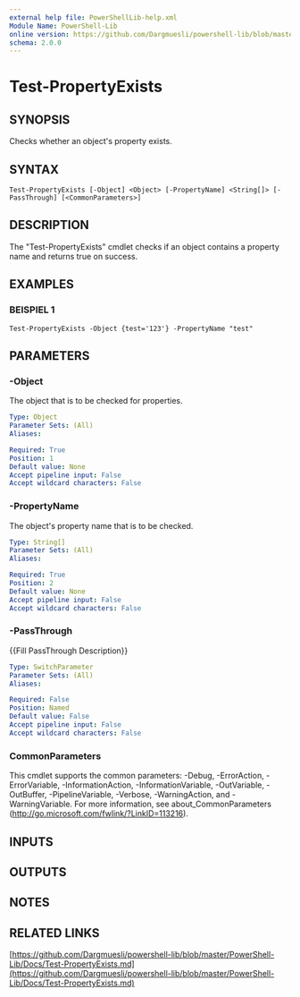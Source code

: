 ```yaml
---
external help file: PowerShellLib-help.xml
Module Name: PowerShell-Lib
online version: https://github.com/Dargmuesli/powershell-lib/blob/master/PowerShell-Lib/Docs/Test-PropertyExists.md
schema: 2.0.0
---
```


# Test-PropertyExists

## SYNOPSIS
Checks whether an object's property exists.

## SYNTAX

```
Test-PropertyExists [-Object] <Object> [-PropertyName] <String[]> [-PassThrough] [<CommonParameters>]
```

## DESCRIPTION
The "Test-PropertyExists" cmdlet checks if an object contains a property name and returns true on success.

## EXAMPLES

### BEISPIEL 1
```
Test-PropertyExists -Object {test='123'} -PropertyName "test"
```

## PARAMETERS

### -Object
The object that is to be checked for properties.

```yaml
Type: Object
Parameter Sets: (All)
Aliases:

Required: True
Position: 1
Default value: None
Accept pipeline input: False
Accept wildcard characters: False
```

### -PropertyName
The object's property name that is to be checked.

```yaml
Type: String[]
Parameter Sets: (All)
Aliases:

Required: True
Position: 2
Default value: None
Accept pipeline input: False
Accept wildcard characters: False
```

### -PassThrough
{{Fill PassThrough Description}}

```yaml
Type: SwitchParameter
Parameter Sets: (All)
Aliases:

Required: False
Position: Named
Default value: False
Accept pipeline input: False
Accept wildcard characters: False
```

### CommonParameters
This cmdlet supports the common parameters: -Debug, -ErrorAction, -ErrorVariable, -InformationAction, -InformationVariable, -OutVariable, -OutBuffer, -PipelineVariable, -Verbose, -WarningAction, and -WarningVariable.
For more information, see about_CommonParameters (http://go.microsoft.com/fwlink/?LinkID=113216).

## INPUTS

## OUTPUTS

## NOTES

## RELATED LINKS

[https://github.com/Dargmuesli/powershell-lib/blob/master/PowerShell-Lib/Docs/Test-PropertyExists.md](https://github.com/Dargmuesli/powershell-lib/blob/master/PowerShell-Lib/Docs/Test-PropertyExists.md)

